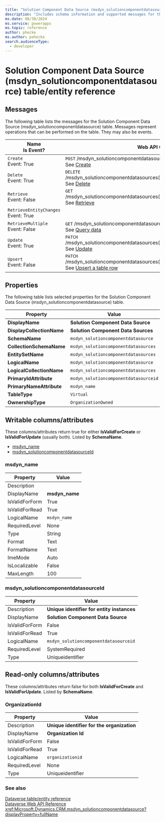 ```yaml
---
title: "Solution Component Data Source (msdyn_solutioncomponentdatasource) table/entity reference (Microsoft Dataverse)"
description: "Includes schema information and supported messages for the Solution Component Data Source (msdyn_solutioncomponentdatasource) table/entity with Microsoft Dataverse."
ms.date: 08/30/2024
ms.service: powerapps
ms.topic: reference
author: phecke
ms.author: pehecke
search.audienceType: 
  - developer
---
```


# Solution Component Data Source (msdyn_solutioncomponentdatasource) table/entity reference



## Messages

The following table lists the messages for the Solution Component Data Source (msdyn_solutioncomponentdatasource) table.
Messages represent operations that can be performed on the table. They may also be events.

| Name <br />Is Event? |Web API Operation |SDK for .NET |
| ---- | ----- |----- |
| `Create`<br />Event: True |`POST` /msdyn_solutioncomponentdatasources<br />See [Create](/powerapps/developer/data-platform/webapi/create-entity-web-api) |[Create records](/power-apps/developer/data-platform/org-service/entity-operations-create#basic-create)|
| `Delete`<br />Event: True |`DELETE` /msdyn_solutioncomponentdatasources(*msdyn_solutioncomponentdatasourceid*)<br />See [Delete](/powerapps/developer/data-platform/webapi/update-delete-entities-using-web-api#basic-delete) |[Delete records](/power-apps/developer/data-platform/org-service/entity-operations-update-delete#basic-delete)|
| `Retrieve`<br />Event: False |`GET` /msdyn_solutioncomponentdatasources(*msdyn_solutioncomponentdatasourceid*)<br />See [Retrieve](/powerapps/developer/data-platform/webapi/retrieve-entity-using-web-api) |[Retrieve records](/power-apps/developer/data-platform/org-service/entity-operations-retrieve)|
| `RetrieveEntityChanges`<br />Event: True | |<xref:Microsoft.Xrm.Sdk.Messages.RetrieveEntityChangesRequest>|
| `RetrieveMultiple`<br />Event: False |`GET` /msdyn_solutioncomponentdatasources<br />See [Query data](/power-apps/developer/data-platform/webapi/query-data-web-api) |[Query data](/power-apps/developer/data-platform/org-service/entity-operations-query-data)|
| `Update`<br />Event: True |`PATCH` /msdyn_solutioncomponentdatasources(*msdyn_solutioncomponentdatasourceid*)<br />See [Update](/powerapps/developer/data-platform/webapi/update-delete-entities-using-web-api#basic-update) |[Update records](/power-apps/developer/data-platform/org-service/entity-operations-update-delete#basic-update)|
| `Upsert`<br />Event: False |`PATCH` /msdyn_solutioncomponentdatasources(*msdyn_solutioncomponentdatasourceid*)<br />See [Upsert a table row](/powerapps/developer/data-platform/webapi/update-delete-entities-using-web-api#upsert-a-table-row) |<xref:Microsoft.Xrm.Sdk.Messages.UpsertRequest>|

## Properties

The following table lists selected properties for the Solution Component Data Source (msdyn_solutioncomponentdatasource) table.

|Property|Value|
| --- | --- |
| **DisplayName** | **Solution Component Data Source** |
| **DisplayCollectionName** | **Solution Component Data Sources** |
| **SchemaName** | `msdyn_solutioncomponentdatasource` |
| **CollectionSchemaName** | `msdyn_solutioncomponentdatasources` |
| **EntitySetName** | `msdyn_solutioncomponentdatasources`|
| **LogicalName** | `msdyn_solutioncomponentdatasource` |
| **LogicalCollectionName** | `msdyn_solutioncomponentdatasources` |
| **PrimaryIdAttribute** | `msdyn_solutioncomponentdatasourceid` |
| **PrimaryNameAttribute** |`msdyn_name` |
| **TableType** | `Virtual` |
| **OwnershipType** | `OrganizationOwned` |

## Writable columns/attributes

These columns/attributes return true for either **IsValidForCreate** or **IsValidForUpdate** (usually both). Listed by **SchemaName**.

- [msdyn_name](#BKMK_msdyn_name)
- [msdyn_solutioncomponentdatasourceId](#BKMK_msdyn_solutioncomponentdatasourceId)

### <a name="BKMK_msdyn_name"></a> msdyn_name

|Property|Value|
|---|---|
|Description||
|DisplayName|**msdyn_name**|
|IsValidForForm|True|
|IsValidForRead|True|
|LogicalName|`msdyn_name`|
|RequiredLevel|None|
|Type|String|
|Format|Text|
|FormatName|Text|
|ImeMode|Auto|
|IsLocalizable|False|
|MaxLength|100|

### <a name="BKMK_msdyn_solutioncomponentdatasourceId"></a> msdyn_solutioncomponentdatasourceId

|Property|Value|
|---|---|
|Description|**Unique identifier for entity instances**|
|DisplayName|**Solution Component Data Source**|
|IsValidForForm|False|
|IsValidForRead|True|
|LogicalName|`msdyn_solutioncomponentdatasourceid`|
|RequiredLevel|SystemRequired|
|Type|Uniqueidentifier|


## Read-only columns/attributes

These columns/attributes return false for both **IsValidForCreate** and **IsValidForUpdate**. Listed by **SchemaName**.

### <a name="BKMK_OrganizationId"></a> OrganizationId

|Property|Value|
|---|---|
|Description|**Unique identifier for the organization**|
|DisplayName|**Organization Id**|
|IsValidForForm|False|
|IsValidForRead|True|
|LogicalName|`organizationid`|
|RequiredLevel|None|
|Type|Uniqueidentifier|



### See also

[Dataverse table/entity reference](../about-entity-reference.md)  
[Dataverse Web API Reference](/power-apps/developer/data-platform/webapi/reference/about)   
<xref:Microsoft.Dynamics.CRM.msdyn_solutioncomponentdatasource?displayProperty=fullName>
